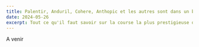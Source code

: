 ```yaml
---
title: Palentir, Anduril, Cohere, Anthopic et les autres sont dans un bateau
date: 2024-05-26
excerpt: Tout ce qu'il faut savoir sur la course la plus prestigieuse du calendrier F1
---
```

A venir